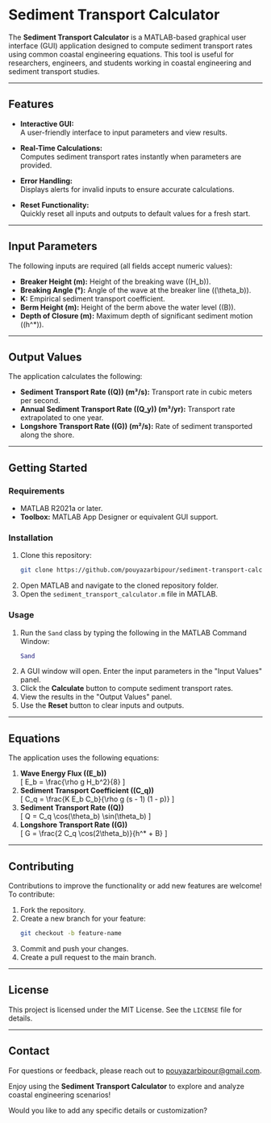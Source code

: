 # Sediment Transport Calculator

The **Sediment Transport Calculator** is a MATLAB-based graphical user interface (GUI) application designed to compute sediment transport rates using common coastal engineering equations. This tool is useful for researchers, engineers, and students working in coastal engineering and sediment transport studies.

---

## **Features**
- **Interactive GUI:**  
  A user-friendly interface to input parameters and view results.
  
- **Real-Time Calculations:**  
  Computes sediment transport rates instantly when parameters are provided.
  
- **Error Handling:**  
  Displays alerts for invalid inputs to ensure accurate calculations.
  
- **Reset Functionality:**  
  Quickly reset all inputs and outputs to default values for a fresh start.

---

## **Input Parameters**
The following inputs are required (all fields accept numeric values):
- **Breaker Height (m):** Height of the breaking wave (\(H_b\)).
- **Breaking Angle (°):** Angle of the wave at the breaker line (\(\theta_b\)).
- **K:** Empirical sediment transport coefficient.
- **Berm Height (m):** Height of the berm above the water level (\(B\)).
- **Depth of Closure (m):** Maximum depth of significant sediment motion (\(h^*\)).

---

## **Output Values**
The application calculates the following:
- **Sediment Transport Rate (\(Q\)) (m³/s):** Transport rate in cubic meters per second.
- **Annual Sediment Transport Rate (\(Q_y\)) (m³/yr):** Transport rate extrapolated to one year.
- **Longshore Transport Rate (\(G\)) (m²/s):** Rate of sediment transported along the shore.

---

## **Getting Started**
### **Requirements**
- MATLAB R2021a or later.
- **Toolbox:** MATLAB App Designer or equivalent GUI support.

### **Installation**
1. Clone this repository:
   ```bash
   git clone https://github.com/pouyazarbipour/sediment-transport-calculator.git
   ```
2. Open MATLAB and navigate to the cloned repository folder.
3. Open the `sediment_transport_calculator.m` file in MATLAB.

### **Usage**
1. Run the `Sand` class by typing the following in the MATLAB Command Window:
   ```matlab
   Sand
   ```
2. A GUI window will open. Enter the input parameters in the "Input Values" panel.
3. Click the **Calculate** button to compute sediment transport rates.
4. View the results in the "Output Values" panel.
5. Use the **Reset** button to clear inputs and outputs.

---

## **Equations**
The application uses the following equations:
1. **Wave Energy Flux (\(E_b\))**  
   \[
   E_b = \frac{\rho g H_b^2}{8}
   \]
2. **Sediment Transport Coefficient (\(C_q\))**  
   \[
   C_q = \frac{K E_b C_b}{\rho g (s - 1) (1 - p)}
   \]
3. **Sediment Transport Rate (\(Q\))**  
   \[
   Q = C_q \cos(\theta_b) \sin(\theta_b)
   \]
4. **Longshore Transport Rate (\(G\))**  
   \[
   G = \frac{2 C_q \cos(2\theta_b)}{h^* + B}
   \]

---

## **Contributing**
Contributions to improve the functionality or add new features are welcome! To contribute:
1. Fork the repository.
2. Create a new branch for your feature:
   ```bash
   git checkout -b feature-name
   ```
3. Commit and push your changes.
4. Create a pull request to the main branch.

---

## License  
This project is licensed under the MIT License. See the `LICENSE` file for details.  

---

## Contact  
For questions or feedback, please reach out to pouyazarbipour@gmail.com.

Enjoy using the **Sediment Transport Calculator** to explore and analyze coastal engineering scenarios!

Would you like to add any specific details or customization?
